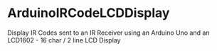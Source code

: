 # ArduinoIRCodeLCDDisplay
Display IR Codes sent to an IR Receiver using an Arduino Uno and an LCD1602 - 16 char / 2 line LCD Display
